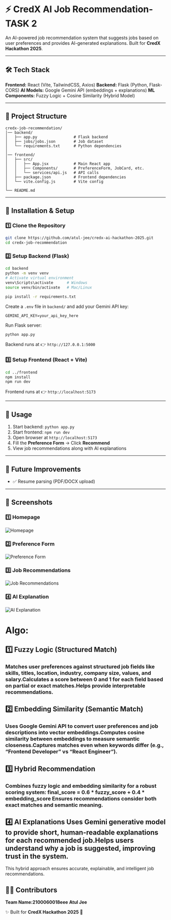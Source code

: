 # ⚡ CredX AI Job Recommendation- TASK 2

An AI-powered job recommendation system that suggests jobs based on user preferences and provides AI-generated explanations. Built for **CredX Hackathon 2025**.

---

## 🛠 Tech Stack

**Frontend:** React (Vite, TailwindCSS, Axios)
**Backend:** Flask (Python, Flask-CORS)
**AI Models:** Google Gemini API (embeddings + explanations)
**ML Components:** Fuzzy Logic + Cosine Similarity (Hybrid Model)

---

## 📂 Project Structure

```
credx-job-recommendation/
│── backend/
│   ├── app.py                # Flask backend
│   ├── jobs/jobs.json        # Job dataset
│   └── requirements.txt      # Python dependencies
│
│── frontend/
│   ├── src/
│   │   ├── App.jsx           # Main React app
│   │   ├── Components/       # PreferenceForm, JobCard, etc.
│   │   └── services/api.js   # API calls
│   ├── package.json          # Frontend dependencies
│   └── vite.config.js        # Vite config
│
└── README.md
```

---

## 🔧 Installation & Setup

### 1️⃣ Clone the Repository

```bash
git clone https://github.com/atul-jee/credx-ai-hackathon-2025.git
cd credx-job-recommendation
```

### 2️⃣ Setup Backend (Flask)

```bash
cd backend
python -m venv venv
# Activate virtual environment
venv\Scripts\activate      # Windows
source venv/bin/activate   # Mac/Linux

pip install -r requirements.txt
```

Create a `.env` file in `backend/` and add your Gemini API key:

```
GEMINI_API_KEY=your_api_key_here
```

Run Flask server:

```bash
python app.py
```

Backend runs at 👉 `http://127.0.0.1:5000`

### 3️⃣ Setup Frontend (React + Vite)

```bash
cd ../frontend
npm install
npm run dev
```

Frontend runs at 👉 `http://localhost:5173`

---

## 🚀 Usage

1. Start backend: `python app.py`
2. Start frontend: `npm run dev`
3. Open browser at `http://localhost:5173`
4. Fill the **Preference Form** → Click **Recommend**
5. View job recommendations along with AI explanations

---

## 📌 Future Improvements

* ✅ Resume parsing (PDF/DOCX upload)


---
## 📸 Screenshots

### 1️⃣ Homepage
![Homepage](./screenshots/1.png)

### 2️⃣ Preference Form
![Preference Form](./screenshots/2.png)

### 3️⃣ Job Recommendations
![Job Recommendations](./screenshots/3.png)

### 4️⃣ AI Explanation
![AI Explanation](./screenshots/4.png)

# Algo:
## 1️⃣ Fuzzy Logic (Structured Match)

### Matches user preferences against structured job fields like skills, titles, location, industry, company size, values, and salary.Calculates a score between 0 and 1 for each field based on partial or exact matches.Helps provide interpretable recommendations.

## 2️⃣ Embedding Similarity (Semantic Match)

### Uses Google Gemini API to convert user preferences and job descriptions into vector embeddings.Computes cosine similarity between embeddings to measure semantic closeness.Captures matches even when keywords differ (e.g., “Frontend Developer” vs “React Engineer”).

## 3️⃣ Hybrid Recommendation

### Combines fuzzy logic and embedding similarity for a robust scoring system: final_score = 0.6 * fuzzy_score + 0.4 * embedding_score Ensures recommendations consider both exact matches and semantic meaning.

## 4️⃣ AI Explanations Uses Gemini generative model to provide short, human-readable explanations for each recommended job.Helps users understand why a job is suggested, improving trust in the system.
This hybrid approach ensures accurate, explainable, and intelligent job recommendations.
## 👨‍💻 Contributors
**Team Name:2100060018eee**
**Atul Jee**

✨ Built for **CredX Hackathon 2025** 🚀
